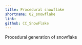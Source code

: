 ```yaml
---
title: Procedural snowflake
shortname: 02_snowflake
link:
github: CC_SnowFlake
---
```

<script src="../assets/CodingChallenges/CC_SnowFlake/SnowFlake_sketch.js"></script>
<script src="../assets/CodingChallenges/CC_SnowFlake/Particle.js"></script>

Procedural generation of snowflake

<div id="sketch-holder">
</div>

